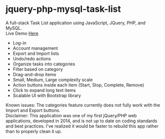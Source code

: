 # jquery-php-mysql-task-list
A full-stack Task List application using JavaScript, JQuery, PHP, and MySQL.  
Live Demo [Here](https://jquery-php-task-list.herokuapp.com)

- Log-in
- Account management
- Export and Import lists
- Undo/redo actions
- Organize tasks into categories
- Filter based on category
- Drag-and-drop items
- Small, Medium, Large complexity scale
- Action buttons inside each item (Start, Stop, Complete, Remove)
- Click to expand long text items
- Scalable UI with Bootstrap library

Known issues: The categories feature currently does not fully work with the Import and Export buttons.  
Disclaimer: This application was one of my first jQuery/PHP web applications, developed in 2014, and is not up to date on coding standards and best practices.  I've realized it would be faster to rebuild this app rather than to properly clean it up.
